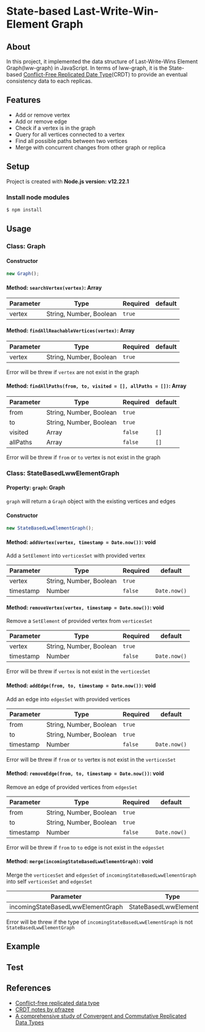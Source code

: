 # State-based Last-Write-Win-Element Graph

## About

In this project, it implemented the data structure of Last-Write-Wins Element Graph(lww-graph) in JavaScript. In terms of lww-graph, it is the State-based [Conflict-Free Replicated Date Type](https://en.wikipedia.org/wiki/Conflict-free_replicated_data_type)(CRDT) to provide an eventual consistency data to each replicas.

## Features

- Add or remove vertex
- Add or remove edge
- Check if a vertex is in the graph
- Query for all vertices connected to a vertex
- Find all possible paths between two vertices
- Merge with concurrent changes from other graph or replica

## Setup

Project is created with **Node.js version: v12.22.1**

### Install node modules

```bash
$ npm install
```

## Usage

### Class: Graph

#### Constructor

```javascript
new Graph();
```

#### Method: `searchVertex(vertex)`: Array

| Parameter | Type                    | Required | default |
| --------- | ----------------------- | -------- | ------- |
| vertex    | String, Number, Boolean | `true`   |         |

#### Method: `findAllReachableVertices(vertex)`: Array

| Parameter | Type                    | Required | default |
| --------- | ----------------------- | -------- | ------- |
| vertex    | String, Number, Boolean | `true`   |         |

Error will be threw if `vertex` are not exist in the graph

#### Method: `findAllPaths(from, to, visited = [], allPaths = [])`: Array

| Parameter | Type                    | Required | default |
| --------- | ----------------------- | -------- | ------- |
| from      | String, Number, Boolean | `true`   |         |
| to        | String, Number, Boolean | `true`   |         |
| visited   | Array                   | `false`  | `[]`    |
| allPaths  | Array                   | `false`  | `[]`    |

Error will be threw if `from` or `to` vertex is not exist in the graph

### Class: StateBasedLwwElementGraph

#### Property: `graph`: Graph

`graph` will return a `Graph` object with the existing vertices and edges

#### Constructor

```javascript
new StateBasedLwwElementGraph();
```

#### Method: `addVertex(vertex, timestamp = Date.now())`: void

Add a `SetElement` into `verticesSet` with provided vertex

| Parameter | Type                    | Required | default      |
| --------- | ----------------------- | -------- | ------------ |
| vertex    | String, Number, Boolean | `true`   |              |
| timestamp | Number                  | `false`  | `Date.now()` |

#### Method: `removeVertex(vertex, timestamp = Date.now())`: void

Remove a `SetElement` of provided vertex from `verticesSet`

| Parameter | Type                    | Required | default      |
| --------- | ----------------------- | -------- | ------------ |
| vertex    | String, Number, Boolean | `true`   |              |
| timestamp | Number                  | `false`  | `Date.now()` |

Error will be threw if `vertex` is not exist in the `verticesSet`

#### Method: `addEdge(from, to, timestamp = Date.now())`: void

Add an edge into `edgesSet` with provided vertices

| Parameter | Type                    | Required | default      |
| --------- | ----------------------- | -------- | ------------ |
| from      | String, Number, Boolean | `true`   |              |
| to        | String, Number, Boolean | `true`   |              |
| timestamp | Number                  | `false`  | `Date.now()` |

Error will be threw if `from` or `to` vertex is not exist in the `verticesSet`

#### Method: `removeEdge(from, to, timestamp = Date.now())`: void

Remove an edge of provided vertices from `edgesSet`

| Parameter | Type                    | Required | default      |
| --------- | ----------------------- | -------- | ------------ |
| from      | String, Number, Boolean | `true`   |              |
| to        | String, Number, Boolean | `true`   |              |
| timestamp | Number                  | `false`  | `Date.now()` |

Error will be threw if `from` to `to` edge is not exist in the `edgesSet`

#### Method: `merge(incomingStateBasedLwwElementGraph)`: void

Merge the `verticesSet` and `edgesSet` of `incomingStateBasedLwwElementGraph` into self `verticesSet` and `edgesSet`

| Parameter                         | Type                      | Required | default |
| --------------------------------- | ------------------------- | -------- | ------- |
| incomingStateBasedLwwElementGraph | StateBasedLwwElementGraph | `true`   |         |

Error will be threw if the type of `incomingStateBasedLwwElementGraph` is not `StateBasedLwwElementGraph`

## Example

## Test

## References

- [Conflict-free replicated data type](https://en.wikipedia.org/wiki/Conflict-free_replicated_data_type)
- [CRDT notes by pfrazee](https://github.com/pfrazee/crdt_notes)
- [A comprehensive study of Convergent and Commutative Replicated Data Types](https://hal.inria.fr/inria-00555588/PDF/techreport.pdf)
